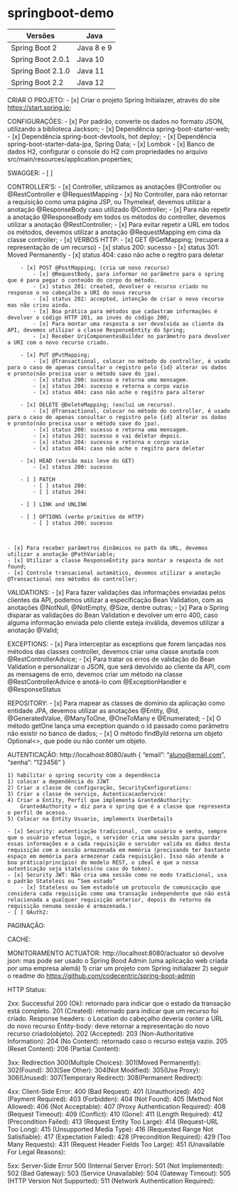 # springboot-demo

| Versões		  | Java		|
| ----------------------- | ------------------- |
| Spring Boot 2	  	  | Java 8 e 9		|
| Spring Boot 2.0.1	  | Java 10		|
| Spring Boot 2.1.0	  | Java 11		|
| Spring Boot 2.2	  | Java 12		|


CRIAR O PROJETO:
    - [x] Criar o projeto Spring Initialazer, através do site https://start.spring.io;

CONFIGURAÇÕES:
    - [x] Por padrão, converte os dados no formato JSON, utilizando a biblioteca Jackson;
    - [x] Dependência spring-boot-starter-web;
    - [x] Dependência spring-boot-devtools, hot deploy;
    - [x] Dependência spring-boot-starter-data-jpa, Spring Data;
    - [x] Lombok
    - [x] Banco de dados H2, configurar o console do H2 com propriedades no arquivo src/main/resources/application.properties;

SWAGGER: 
    - [ ] 

CONTROLLER’S:
    - [x] Controller, utilizamos as anotações @Controller ou @RestController e @RequestMapping
    - [x] No  Controller, para não retornar a requisição como uma página JSP, ou Thymeleaf, devemos utilizar a anotação @ResponseBody caso utilizado @Controller;
        - [x] Para não repetir a anotação @ResponseBody em todos os métodos do controller, devemos utilizar a anotação @RestController;
    - [x] Para evitar repetir a URL em todos os métodos, devemos utilizar a anotação @RequestMapping em cima da classe controller;
    - [x] VERBOS HTTP:
        - [x] GET @GetMapping; (recupera a representação de um recurso)
            - [x] status 200: sucesso
            - [x] status 301: Moved Permanently
            - [x] status 404: caso não ache o regitro para deletar

        - [x] POST @PostMapping; (cria um novo recurso)
            - [x] @RequestBody, para informar no parâmetro para o spring que é para pegar o conteúdo do corpo do método.
            - [x] status 201: created, devolver o recurso criado no response o no cabeçalho a URI do novo recurso
            - [x] status 202: accepted, intenção de criar o novo recurso mas não criou ainda.
            - [x] Boa prática para métodos que cadastram informações é devolver o código HTTP 201, ao invés do código 200;
            - [x] Para montar uma resposta a ser devolvida ao cliente da API, devemos utilizar a classe ResponseEntity do Spring;
            - [x] Receber UriComponentesBuilder no parâmetro para devolver a URI com o novo recurso criado.

        - [x] PUT @PutMapping;
            - [x] @Transactional, colocar no método do controller, é usado para o caso de apenas consultar o registro pelo {id} alterar os dados e pronto(não precisa usar o método save do jpa).
            - [x] status 200: sucesso e retorna uma mensagem.
            - [x] status 204: sucesso e retorna o corpo vazio
            - [x] status 404: caso não ache o regitro para alterar

        - [x] DELETE @DeleteMapping; (excluí um recurso).
            - [x] @Transactional, colocar no método do controller, é usado para o caso de apenas consultar o registro pelo {id} alterar os dados e pronto(não precisa usar o método save do jpa).
            - [x] status 200: sucesso e retorna uma mensagem.
            - [x] status 202: sucesso e vai deletar depois.
            - [x] status 204: sucesso e retorna o corpo vazio
            - [x] status 404: caso não ache o regitro para deletar

        - [x] HEAD (versão mais leve do GET)
            - [x] status 200: sucesso 

        - [ ] PATCH 
            - [ ] status 200:
            - [ ] status 204:

        - [ ] LINK and UNLINK

        - [ ] OPTIONS (verbo primitivo de HTTP)
            - [ ] status 200: sucesso



    - [x] Para receber parâmetros dinâmicos no path da URL, devemos utilizar a anotação @PathVariable;
    - [x] Utilizar a classe ResponseEntity para montar a resposta de not found;
    - [x] Controle transacional automático, devemos utilizar a anotação @Transactional nos métodos do controller;

VALIDATIONS:
    - [x] Para fazer validações das informações enviadas pelos clientes da API, podemos utilizar a especificação Bean Validation, com as anotações @NotNull, @NotEmpty, @Size, dentre outras;
    - [x] Para o Spring disparar as validações do Bean Validation e devolver um erro 400, caso alguma informação enviada pelo cliente esteja inválida, devemos utilizar a anotação @Valid;

EXCEPTIONS:
    - [x] Para interceptar as exceptions que forem lançadas nos métodos das classes controller, devemos criar uma classe anotada com @RestControllerAdvice;
    - [x] Para tratar os erros de validação do Bean Validation e personalizar o JSON, que será devolvido ao cliente da API, com as mensagens de erro, devemos criar um método na classe @RestControllerAdvice e anotá-lo com @ExceptionHandler e @ResponseStatus

REPOSITORY:
    - [x] Para mapear as classes de domínio da aplicação como entidade JPA, devemos utilizar as anotações @Entity, @Id, @GeneratedValue, @ManyToOne, @OneToMany e @Enumerated;
    - [x] O método getOne lança uma exception quando o id passado como parâmetro não existir no banco de dados;
    - [x] O método findById retorna um objeto Optional<>, que pode ou não conter um objeto.

AUTENTICAÇÃO:
	http://localhost:8080/auth
	{
		“email”: “aluno@email.com”,
		“senha”: “123456”
	}

	1) habilitar o spring security com a dependência
	1) colocar a dependência do JJWT 
	2) Criar a classe de configuração, SecurityConfigurations:
	3) Criar a classe de serviço, AutenticacaoService:
	4) Criar a Entity, Perfil que implementa GrantedAuthority:
		GrantedAuthority = diz para o spring que é a classe que representa o perfil de acesso.
	5) Colocar na Entity Usuario, implements UserDetails

    - [x] Security: autenticação tradicional, com usuário e senha, sempre que o usuário efetua login, o servidor cria uma sessão para guardar essas informações e a cada requisição o servidor valida os dados desta requisição com a sessão armazenada em memória (precisando ter bastante espaço em memória para armezenar cada requisição). Isso não atende a boa prática(princípio) do modelo REST, o ideal é que a nossa autenticação seja stateless(no caso do token).
    - [x] Security JWT: Não cria uma sessão como no modo tradicional, usa o padrão Stateless ou “Sem estado”
        - [x] Stateless ou Sem estado(é um protocolo de comunicação que considera cada requisição como uma transação independente que não está relacionada a qualquer requisição anterior, depois do retorno da requisição nenuma sessão é armazenada.)
    - [ ] OAuth2:




PAGINAÇÃO:



CACHE:



MONITORAMENTO ACTUATOR:
	http://localhost:8080/actuator
	só devolve json: mas pode ser usado o Spring Bood Admin (uma aplicação web criada por uma empresa alemã)
	1) criar um projeto com Spring initialazer 
	2) seguir o readme do https://github.com/codecentric/spring-boot-admin


	

HTTP Status:

2xx: Successful
200 (Ok): retornado para indicar que o estado da transação está completo.
201 (Created): retornado para indicar que um recurso foi criado.
	Response headers: o Location do cabeçalho deveria conter a URL do novo recurso
	Entity-body: deve retornar a representação do novo recurso criado(objeto).
202 (Accepted): 
203 (Non-Authoritative Information): 
204 (No Content): retornado caso o recurso esteja vazio.
205 (Reset Content): 
206 (Partial Content): 

3xx: Redirection
300(Multiple Choices):
301(Moved Permanently):
302(Found):
303(See Other):
304(Not Modified):
305(Use Proxy):
306(Unused):
307(Temporary Redirect):
308(Permanent Redirect):

4xx: Client-Side Error:
400 (Bad Request):
401 (Unauthorized):
402 (Payment Required):
403 (Forbidden):
404 (Not Found):
405 (Method Not Allowed):
406 (Not Acceptable):
407 (Proxy Authentication Required):
408 (Request Timeout):
409 (Conflict):
410 (Gone):
411 (Length Required):
412 (Precondition Failed):
413 (Request Entity Too Large):
414 (Request-URL Too Long):
415 (Unsupported Media Type):
416 (Requested Range Not Satisfiable):
417 (Expectation Failed):
428 (Precondition Required):
429 (Too Many Requests):
431 (Request Header Fields Too Large):
451 (Unavailable For Legal Reasons):

5xx: Server-Side Error
500 (Internal Server Error):
501 (Not Implemented):
502 (Bad Gateway):
503 (Service Unavailable):
504 (Gateway Timeout):
505 (HTTP Version Not Supported):
511 (Network Authentication Required):

